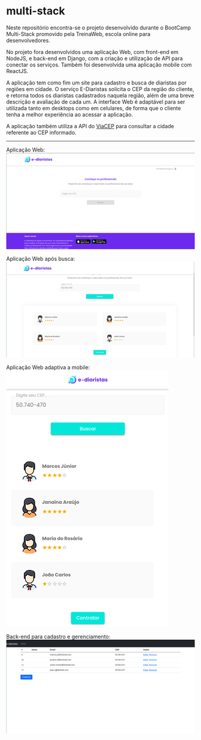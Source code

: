 # multi-stack

Neste repositório encontra-se o projeto desenvolvido durante o BootCamp Multi-Stack promovido pela TreinaWeb, escola online para desenvolvedores.

No projeto fora desenvolvidos uma aplicação Web, com front-end em NodeJS, e back-end em Django, com a criação e utilização de API para conectar os serviços. 
Também foi desenvolvida uma aplicação mobile com ReactJS.

A aplicação tem como fim um site para cadastro e busca de diaristas por regiões em cidade. O serviço E-Diaristas solicita o CEP da região do cliente, e retorna 
todos os diaristas cadastrados naquela região, além de uma breve descrição e avaliação de cada um. A interface Web é adaptável para ser utilizada tanto em 
desktops como em celulares, de forma que o cliente tenha a melhor experiência ao acessar a aplicação.

A aplicação também utiliza a API do [ViaCEP](https://viacep.com.br/) para consultar a cidade referente ao CEP informado.
___
Aplicação Web:<br>
<img src="screenshots/front_web1.png">

Aplicação Web após busca:<br>
<img src="screenshots/front_web2.png">

Aplicação Web adaptiva a mobile:<br>
<img src="screenshots/fron_web3.png">

Back-end para cadastro e gerenciamento:<br>
<img src="screenshots/back_cadastro.png">
